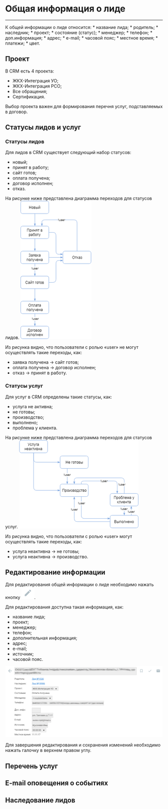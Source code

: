 # Общая информация о лиде
<hr>
К общей информации о лиде относится:
* название лида;
* родитель;
* наследник;
* проект;
* состояние (статус);
* менеджер;
* телефон;
* доп.информация;
* адрес;
* e-mail;
* часовой пояс;
* местное время;
* платежи;
* цвет.

## Проект
В CRM есть 4 проекта:
* ЖКХ-Интеграция УО;
* ЖКХ-Интеграция РСО;
* Все обращения;
* Сертификация.

Выбор проекта важен для формирования перечня услуг, подставляемых в договор.



## Статусы лидов и услуг
### Статусы лидов
Для лидов в CRM существует следующий набор статусов:
* новый;
* принят в работу;
* сайт готов;
* оплата получена;
* договор исполнен;
* отказ.

На рисунке ниже представлена диаграмма переходов для статусов лидов.
![](/assets/crm-leads-stats.png)

Из рисунка видно, что пользователи с ролью «user» не могут осуществлять такие переходы, как:
* заявка получена → сайт готов;
* оплата получена → договор исполнен;
* отказ → принят в работу.

### Статусы услуг
Для услуг в CRM определены такие статусы, как:
* услуга не активна;
* не готовы;
* производство;
* выполнено;
* проблема у клиента.

На рисунке ниже представлена диаграмма переходов для статусов услуг.
![](/assets/crm-serv-stats.png)

Из рисунка видно, что пользователи с ролью «user» могут осуществлять такие переходы, как:
* услуга неактивна → не готовы;
* услуга неактивна → производство.

## Редактирование информации
Для редактирования общей информации о лиде необходимо нажать кнопку ![edit](/assets/but-edit.png).

Для редактирования доступна такая информация, как:
* название лида;
* проект;
* менеджер;
* телефон;
* дополнительная информация;
* адрес;
* e-mail;
* источник;
* часовой пояс.

![](/assets/lead-edit.png)

Для завершения редактирования и сохранения изменений необходимо нажать галочку в верхнем правом углу.

## Перечень услуг

## E-mail оповещения о событиях

## Наследование лидов



